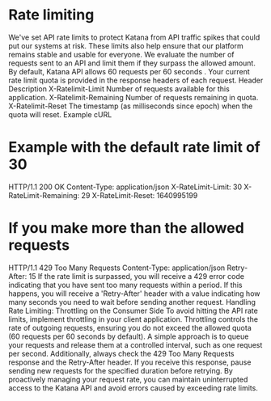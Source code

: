 # Rate limiting

We've set API rate limits to protect Katana from API traffic spikes that could put our
systems at risk. These limits also help ensure that our platform remains stable and
usable for everyone. We evaluate the number of requests sent to an API and limit them if
they surpass the allowed amount. By default, Katana API allows 60 requests per 60
seconds . Your current rate limit quota is provided in the response headers of each
request. Header Description X-Ratelimit-Limit Number of requests available for this
application. X-Ratelimit-Remaining Number of requests remaining in quota.
X-Ratelimit-Reset The timestamp (as milliseconds since epoch) when the quota will reset.
Example cURL

# Example with the default rate limit of 30

HTTP/1.1 200 OK Content-Type: application/json X-RateLimit-Limit: 30
X-RateLimit-Remaining: 29 X-RateLimit-Reset: 1640995199

# If you make more than the allowed requests

HTTP/1.1 429 Too Many Requests Content-Type: application/json Retry-After: 15 If the
rate limit is surpassed, you will receive a 429 error code indicating that you have sent
too many requests within a period. If this happens, you will receive a 'Retry-After'
header with a value indicating how many seconds you need to wait before sending another
request. Handling Rate Limiting: Throttling on the Consumer Side To avoid hitting the
API rate limits, implement throttling in your client application. Throttling controls
the rate of outgoing requests, ensuring you do not exceed the allowed quota (60 requests
per 60 seconds by default). A simple approach is to queue your requests and release them
at a controlled interval, such as one request per second. Additionally, always check the
429 Too Many Requests response and the Retry-After header. If you receive this response,
pause sending new requests for the specified duration before retrying. By proactively
managing your request rate, you can maintain uninterrupted access to the Katana API and
avoid errors caused by exceeding rate limits.
